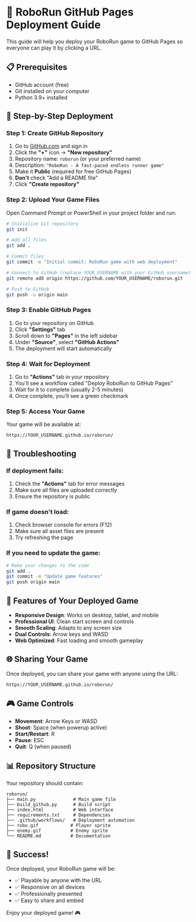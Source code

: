 # 🚀 RoboRun GitHub Pages Deployment Guide

This guide will help you deploy your RoboRun game to GitHub Pages so everyone can play it by clicking a URL.

## 📋 Prerequisites

- GitHub account (free)
- Git installed on your computer
- Python 3.9+ installed

## 🎯 Step-by-Step Deployment

### **Step 1: Create GitHub Repository**

1. Go to [GitHub.com](https://github.com) and sign in
2. Click the **"+"** icon → **"New repository"**
3. Repository name: `roborun` (or your preferred name)
4. Description: `"RoboRun - A fast-paced endless runner game"`
5. Make it **Public** (required for free GitHub Pages)
6. **Don't** check "Add a README file"
7. Click **"Create repository"**

### **Step 2: Upload Your Game Files**

Open Command Prompt or PowerShell in your project folder and run:

```bash
# Initialize Git repository
git init

# Add all files
git add .

# Commit files
git commit -m "Initial commit: RoboRun game with web deployment"

# Connect to GitHub (replace YOUR_USERNAME with your GitHub username)
git remote add origin https://github.com/YOUR_USERNAME/roborun.git

# Push to GitHub
git push -u origin main
```

### **Step 3: Enable GitHub Pages**

1. Go to your repository on GitHub
2. Click **"Settings"** tab
3. Scroll down to **"Pages"** in the left sidebar
4. Under **"Source"**, select **"GitHub Actions"**
5. The deployment will start automatically

### **Step 4: Wait for Deployment**

1. Go to **"Actions"** tab in your repository
2. You'll see a workflow called "Deploy RoboRun to GitHub Pages"
3. Wait for it to complete (usually 2-5 minutes)
4. Once complete, you'll see a green checkmark

### **Step 5: Access Your Game**

Your game will be available at:
```
https://YOUR_USERNAME.github.io/roborun/
```

## 🔧 Troubleshooting

### **If deployment fails:**
1. Check the **"Actions"** tab for error messages
2. Make sure all files are uploaded correctly
3. Ensure the repository is public

### **If game doesn't load:**
1. Check browser console for errors (F12)
2. Make sure all asset files are present
3. Try refreshing the page

### **If you need to update the game:**
```bash
# Make your changes to the code
git add .
git commit -m "Update game features"
git push origin main
```

## 📱 Features of Your Deployed Game

- **Responsive Design**: Works on desktop, tablet, and mobile
- **Professional UI**: Clean start screen and controls
- **Smooth Scaling**: Adapts to any screen size
- **Dual Controls**: Arrow keys and WASD
- **Web Optimized**: Fast loading and smooth gameplay

## 🌐 Sharing Your Game

Once deployed, you can share your game with anyone using the URL:
```
https://YOUR_USERNAME.github.io/roborun/
```

## 🎮 Game Controls

- **Movement**: Arrow Keys or WASD
- **Shoot**: Space (when powerup active)
- **Start/Restart**: R
- **Pause**: ESC
- **Quit**: Q (when paused)

## 📊 Repository Structure

Your repository should contain:
```
roborun/
├── main.py              # Main game file
├── build_github.py      # Build script
├── index.html           # Web interface
├── requirements.txt     # Dependencies
├── .github/workflows/   # Deployment automation
├── robo.gif            # Player sprite
├── enemy.gif           # Enemy sprite
└── README.md           # Documentation
```

## 🎯 Success!

Once deployed, your RoboRun game will be:
- ✅ Playable by anyone with the URL
- ✅ Responsive on all devices
- ✅ Professionally presented
- ✅ Easy to share and embed

Enjoy your deployed game! 🎮
